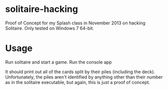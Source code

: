 solitaire-hacking
=================

Proof of Concept for my Splash class in November 2013 on hacking Solitaire. Only tested on Windows 7 64-bit.

Usage
=====

Run solitaire and start a game.
Run the console app

It should print out all of the cards split by their piles (including the deck). Unfortunately, the piles aren't identified by anything other than their number as in the solitaire executable, but again, this is just a proof of concept.
